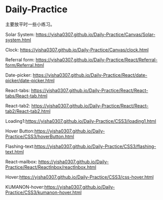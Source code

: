 # Daily-Practice
主要放平时一些小练习。


Solar System: https://yisha0307.github.io/Daily-Practice/Canvas/Solar-system.html          
     
Clock:  https://yisha0307.github.io/Daily-Practice/Canvas/clock.html      

Referral form: https://yisha0307.github.io/Daily-Practice/React/Referral-form/Referral.html    

Date-picker: https://yisha0307.github.io/Daily-Practice/React/date-picker/date-picker.html   

React-tabs: https://yisha0307.github.io/Daily-Practice/React/React-tabs/React-tab.html     

React-tab2: https://yisha0307.github.io/Daily-Practice/React/React-tab2/React-tab2.html     

Loading1:https://yisha0307.github.io/Daily-Practice/CSS3/loading1.html  

Hover Button:https://yisha0307.github.io/Daily-Practice/CSS3/hoverButton.html    
    
Flashing-text:https://yisha0307.github.io/Daily-Practice/CSS3/flashing-text.html

React-mailbox: https://yisha0307.github.io/Daily-Practice/React/ReactInbox/reactInbox.html  

Hover:https://yisha0307.github.io/Daily-Practice/CSS3/css-hover.html

KUMANON-hover:https://yisha0307.github.io/Daily-Practice/CSS3/kumanon-hover.html
